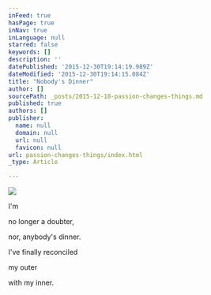 ```yaml
---
inFeed: true
hasPage: true
inNav: true
inLanguage: null
starred: false
keywords: []
description: ''
datePublished: '2015-12-30T19:14:19.989Z'
dateModified: '2015-12-30T19:14:15.084Z'
title: "Nobody's Dinner"
author: []
sourcePath: _posts/2015-12-18-passion-changes-things.md
published: true
authors: []
publisher:
  name: null
  domain: null
  url: null
  favicon: null
url: passion-changes-things/index.html
_type: Article

---
```

![](https://the-grid-user-content.s3-us-west-2.amazonaws.com/db276712-2d05-417f-b5a9-3014ce7ea3d6.jpg)

I'm 

no longer 
a doubter, 

nor,
anybody's dinner. 

I've finally reconciled 

my outer 

with my inner.